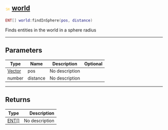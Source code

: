 ## ![shared](.gitbook/assets/shared.png) [world](home/world)



```lua
ENT[] world:findInSphere(pos, distance)
```

Finds entities in the world in a sphere radius

------
## Parameters

| Type   | Name | Description | Optional |
| ------ | ---- | ----------- | -------: |
| [Vector](home/Vector) | pos | No description |  |
| number | distance | No description |  |

------
## Returns

| Type   | Description |
| ------ | ----------: |
| [ENT[]](home/ENT[]) | No description |

